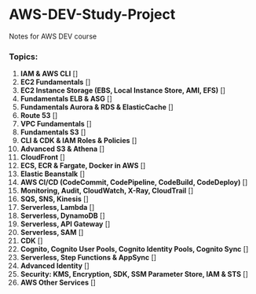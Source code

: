 # AWS-DEV-Study-Project
Notes for AWS DEV course

### Topics:
1) **IAM & AWS CLI** []
2) **EC2 Fundamentals** []
3) **EC2 Instance Storage (EBS, Local Instance Store, AMI, EFS)** []
4) **Fundamentals ELB & ASG** []
5) **Fundamentals Aurora & RDS & ElasticCache** []
6) **Route 53** []
7) **VPC Fundamentals** []
8) **Fundamentals S3** []
9) **CLI & CDK & IAM Roles & Policies** []
10) **Advanced S3 & Athena** []
11) **CloudFront** []
12) **ECS, ECR & Fargate, Docker in AWS** []
13) **Elastic Beanstalk** []
14) **AWS CI/CD (CodeCommit, CodePipeline, CodeBuild, CodeDeploy)** []
15) **Monitoring, Audit, CloudWatch, X-Ray, CloudTrail** []
16) **SQS, SNS, Kinesis** []
17) **Serverless, Lambda** []
18) **Serverless, DynamoDB** []
19) **Serverless, API Gateway** []
20) **Serverless, SAM** []
21) **CDK** []
22) **Cognito, Cognito User Pools, Cognito Identity Pools, Cognito Sync** []
23) **Serverless, Step Functions & AppSync** []
24) **Advanced Identity** []
25) **Security: KMS, Encryption, SDK, SSM Parameter Store, IAM & STS** []
26) **AWS Other Services** []

